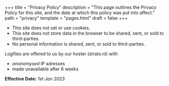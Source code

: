 +++
title = "Privacy Policy"
description = "This page outlines the Privacy Policy for this site, and the date at which this policy was put into affect."
path = "privacy"
template = "pages.html"
draft = false
+++

- This site does not set or use cookies.
- This site does not store data in the browser to be shared, sent, or sold to third-parties.
- No personal information is shared, sent, or sold to third-parties.

Logfiles are offered to us by our hoster (strato.nl) with 
- _anonomysed_ IP adresses
- made unavailable after 6 weeks

**Effective Date:** _1st Jan 2023_
